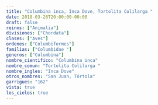 ```yaml
---
title: "Columbina inca, Inca Dove, Tortolita Colilarga "
date: 2018-03-26T20:00:00-00:00
draft: false
reinos: ["Animalia"]
divisiones: ["Chordata"]
clases: ["Aves"]
ordenes: ["Columbiformes"]
familias: ["Columbidae "]
generos: ["Columbina"]
nombre_cientifico: "Columbina inca"
nombre_comun: "Tortolita Colilarga "
nombre_ingles: "Inca Dove"
otros_nombres: "San Juan, Tórtola"
garrigues: "162"
vista: true
los_cielos: true
---
```

